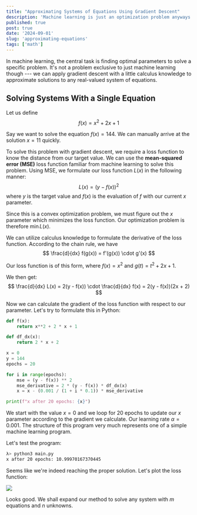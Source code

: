 ```yaml
---
title: "Approximating Systems of Equations Using Gradient Descent"
description: 'Machine learning is just an optimization problem anyways.'
published: true
post: true
date: '2024-09-01'
slug: 'approximating-equations'
tags: ['math']
---
```

<script>
import Image from '$lib/components/Image.svelte';
</script>

In machine learning, the central task is finding optimal parameters to solve a specific problem. It's not a problem exclusive to just machine learning though --- we can apply gradient descent with a little calculus knowledge to approximate solutions to any real-valued system of equations.

## Solving Systems With a Single Equation
Let us define 
$$
f(x) = x^2 + 2x + 1
$$

Say we want to solve the equation $f(x) = 144$. We can manually arrive at the solution $x = 11$ quickly.

To solve this problem with gradient descent, we require a loss function to know the distance from our target value. We can use the **mean-squared error (MSE)** loss function familiar from machine learning to solve this problem. Using MSE, we formulate our loss function $L(x)$ in the following manner:
$$
L(x) = (y - f(x))^2
$$
where $y$ is the target value and $f(x)$ is the evaluation of $f$ with our current $x$ parameter.

Since this is a convex optimization problem, we must figure out the $x$ parameter which minimizes the loss function. Our optimization problem is therefore $\min L(x)$.

We can utilize calculus knowledge to formulate the derivative of the loss function. According to the chain rule, we have 
$$
\frac{d}{dx} f(g(x)) = f'(g(x)) \cdot g'(x)
$$

Our loss function is of this form, where $f(x) = x^2$ and $g(t) = t^2 + 2x + 1$.

We then get:
$$
\frac{d}{dx} L(x) = 2(y - f(x)) \cdot \frac{d}{dx} f(x) = 2(y - f(x))(2x + 2)
$$

Now we can calculate the gradient of the loss function with respect to our parameter. Let's try to formulate this in Python:

```python showLineNumbers=true title="Approximation With One Function in Python"
def f(x):
    return x**2 + 2 * x + 1

def df_dx(x):
    return 2 * x + 2

x = 0
y = 144
epochs = 20

for i in range(epochs):
    mse = (y - f(x)) ** 2
    mse_derivative = 2 * (y - f(x)) * df_dx(x)
    x = x - (0.001 / (1 + i * 0.1)) * mse_derivative

print(f"x after 20 epochs: {x}")
```

We start with the value $x = 0$ and we loop for $20$ epochs to update our $x$ parameter according to the gradient we calculate. Our learning rate $\alpha = 0.001$. The structure of this program very much represents one of a simple machine learning program.

Let's test the program:

```sh
λ> python3 main.py
x after 20 epochs: 10.99970167370445
```

Seems like we're indeed reaching the proper solution. Let's plot the loss function:

<Image src="/images/posts/approximating-functions/loss.png" text="A plot of the loss function."/>

Looks good. We shall expand our method to solve any system with $m$ equations and $n$ unknowns.
